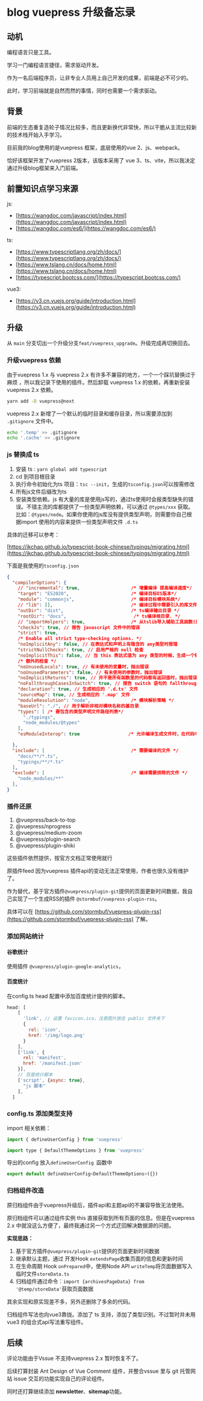# blog vuepress 升级备忘录

## 动机

编程语言只是工具。

学习一门编程语言捷径，需求驱动开发。

作为一名后端程序员，让非专业人员用上自己开发的成果，前端是必不可少的。

此时，学习前端就是自然而然的事情，同时也需要一个需求驱动。

## 背景

前端的生态重复造轮子情况比较多，而且更新换代非常快，所以干脆从主流比较新的技术栈开始入手学习。

目前我的blog使用的是vuepress 框架，底层使用的vue 2、js、webpack。

恰好该框架开发了vuepress 2版本，该版本采用了 vue 3、ts、vite，所以我决定通过升级blog框架来入门前端。

## 前置知识点学习来源

js:

- [https://wangdoc.com/javascript/index.html](https://wangdoc.com/javascript/index.html)
- [https://wangdoc.com/es6/](https://wangdoc.com/es6/)

ts:

- [https://www.typescriptlang.org/zh/docs/](https://www.typescriptlang.org/zh/docs/)
- [https://www.tslang.cn/docs/home.html](https://www.tslang.cn/docs/home.html)
- [https://typescript.bootcss.com/](https://typescript.bootcss.com/)

vue3:

- [https://v3.cn.vuejs.org/guide/introduction.html](https://v3.cn.vuejs.org/guide/introduction.html)

## 升级

从 `main` 分支切出一个升级分支`feat/vuepress_upgrade`。升级完成再切换回去。

### 升级vuepress  依赖

由于vuepress 1.x 与 vuepress 2.x 有许多不兼容的地方，一个一个踩坑替换过于麻烦 ，所以我记录下使用的插件。然后卸载 vuepress 1.x 的依赖，再重新安装vuepress 2.x 依赖。

```Bash
yarn add -D vuepress@next
```


vuepress 2.x 新增了一个默认的临时目录和缓存目录，所以需要添加到 `.gitignore` 文件中。

```Bash
echo '.temp' >> .gitignore
echo '.cache' >> .gitignore
```


### js 替换成 ts

1. 安装 ts : `yarn global add typescript`
2. cd 到项目根目录
3. 执行命令初始化为ts 项目：`tsc --init`，生成的`tsconfig.json`可以按需修改
4. 所有js文件后缀改为ts
5. 安装类型依赖。js 有大量的库是使用js写的，通过ts使用时会报类型缺失的错误。不错主流的库都提供了一份类型声明依赖，可以通过 `@types/xxx` 获取。比如：`@types/node`。如果你使用的js库没有提供类型声明，则需要你自己根据import 使用的内容来提供一份类型声明文件 `.d.ts`

具体的迁移可以参考：

[https://jkchao.github.io/typescript-book-chinese/typings/migrating.html](https://jkchao.github.io/typescript-book-chinese/typings/migrating.html)

下面是我使用的`tsconfig.json`

```JSON
{
  "compilerOptions": {
    // "incremental": true,                   /* 增量编译 提高编译速度*/
    "target": "ES2020",                       /* 编译目标ES版本*/
    "module": "commonjs",                     /* 编译目标模块系统*/
    // "lib": [],                             /* 编译过程中需要引入的库文件列表*/
    "outDir": "dist",                         /* ts编译输出目录 */
    "rootDir": "docs",                         /* ts编译根目录. */
    // "importHelpers": true,                 /* 从tslib导入辅助工具函数(如__importDefault)*/
    "checkJs": true, // 报告 javascript 文件中的错误
    "strict": true,
    /* Enable all strict type-checking options. */
    "noImplicitAny": false, // 在表达式和声明上有隐含的 any类型时报错
    "strictNullChecks": true, // 启用严格的 null 检查
    "noImplicitThis": false, // 当 this 表达式值为 any 类型的时候，生成一个错误
    /* 额外的检查 */
    "noUnusedLocals": true, // 有未使用的变量时，抛出错误
    "noUnusedParameters": false, // 有未使用的参数时，抛出错误
    "noImplicitReturns": true, // 并不是所有函数里的代码都有返回值时，抛出错误
    "noFallthroughCasesInSwitch": true, // 报告 switch 语句的 fallthrough 错误。（即，不允许 switch 的 case 语句贯穿）
    "declaration": true, // 生成相应的 '.d.ts' 文件
    "sourceMap": true, // 生成相应的 '.map' 文件
    "moduleResolution": "node",               /* 模块解析策略 */
    "baseUrl": "./", // 用于解析非相对模块名称的基目录
    "types": [ /* 要包含的类型声明文件路径列表*/
      "./typings",
      "node_modules/@types"
    ],                     
    "esModuleInterop": true                  /* 允许编译生成文件时，在代码中注入工具类(__importDefault、__importStar)对ESM与commonjs混用情况做兼容处理*/

  },
  "include": [                                /* 需要编译的文件 */
    "docs/**/*.ts",
    "typings/**/*.ts"
  ],
  "exclude": [                                /* 编译需要排除的文件 */
    "node_modules/**"
  ],
}
```


### 插件还原

1. @vuepress/back-to-top
2. @vuepress/nprogress
3. @vuepress/medium-zoom
4. @vuepress/plugin-search
5. @vuepress/plugin-shiki

这些插件依然提供，按官方文档正常使用就行



原插件feed 因为vuepress 插件api的变动无法正常使用，作者也很久没有维护了。

作为替代，基于官方插件`@vuepress/plugin-git`提供的页面更新时间数据，我自己实现了一个生成RSS的插件 `@stormbuf/vuepress-plugin-rss`。

具体可以在 [https://github.com/stormbuf/vuepress-plugin-rss](https://github.com/stormbuf/vuepress-plugin-rss) 了解。

### 添加网站统计

#### 谷歌统计

使用插件 `@vuepress/plugin-google-analytics`，

#### 百度统计

在config.ts head 配置中添加百度统计提供的脚本。

```JavaScript
head: [
    [
      'link', // 设置 favicon.ico，注意图片放在 public 文件夹下
      {
        rel: 'icon',
        href: '/img/logo.png'
      }
    ],
    ['link', {
      rel: 'manifest',
      href: '/manifest.json'
    }],
    // 百度统计脚本
    ['script', {async: true},
      "js 脚本"
    ],
  ]
```


### config.ts 添加类型支持

import 相关依赖：

```JavaScript
import { defineUserConfig } from 'vuepress'

import type { DefaultThemeOptions } from 'vuepress'
```




导出的config 放入`defineUserConfig `函数中

```JavaScript
export default defineUserConfig<DefaultThemeOptions>({})
```


### 归档组件改造

原归档组件由于vuepress升级后，插件api和主题api的不兼容导致无法使用。

原归档组件可以通过组件实例 this 直接获取到所有页面的信息。但是在vuepress 2.x 中就没这么方便了，最终我通过另一个方式迂回解决数据源的问题。

**实现思路：**

1. 基于官方插件`@vuepress/plugin-git`提供的页面更新时间数据
2. 继承默认主题，通过 开发Hook `extendsPage`收集页面的信息和更新时间
3. 在生命周期 Hook `onPrepared`中，使用Node API `writeTemp`将页面数据写入临时文件`storeData.ts`
4. 归档组件通过命令：`import {archivesPageData} from '@temp/storeData'`获取页面数据

其余实现和原实现差不多，另外还删除了多余的代码。



归档组件写法也向vue3靠拢。添加了 ts 支持，添加了类型识别。不过暂时并未用vue3 的组合式api写法重写组件。



## 后续

评论功能由于Vssue 不支持vuepress 2.x 暂时恢复不了。

后续打算封装 Ant Design of Vue Comment 组件，并整合vssue 里与 git 托管网站 issue 交互的功能实现自己的评论组件。

同时还打算继续添加 **newsletter**、**sitemap**功能。


